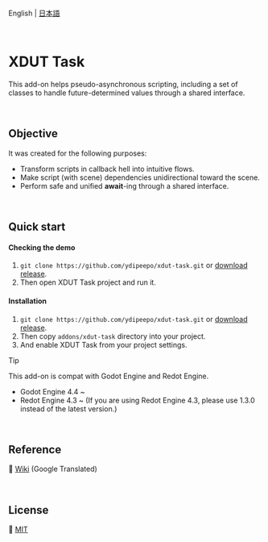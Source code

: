 <br />

English | [日本語](README.ja_JP.md)

<br />

# XDUT Task

This add-on helps pseudo-asynchronous scripting, including a set of classes to handle future-determined values through a shared interface.

<br />

## Objective

It was created for the following purposes:

* Transform scripts in callback hell into intuitive flows.
* Make script (with scene) dependencies unidirectional toward the scene.
* Perform safe and unified **await**-ing through a shared interface.

<br />

## Quick start

#### Checking the demo

1. `git clone https://github.com/ydipeepo/xdut-task.git` or [download release](https://github.com/ydipeepo/xdut-task/releases).
2. Then open XDUT Task project and run it.

#### Installation

1. `git clone https://github.com/ydipeepo/xdut-task.git` or [download release](https://github.com/ydipeepo/xdut-task/releases).
2. Then copy `addons/xdut-task` directory into your project.
3. And enable XDUT Task from your project settings.

> [!TIP]
> This add-on is compat with Godot Engine and Redot Engine.
>
> * Godot Engine 4.4 ~
> * Redot Engine 4.3 ~ (If you are using Redot Engine 4.3, please use 1.3.0 instead of the latest version.)

<br />

## Reference

📖 [Wiki](https://github-com.translate.goog/ydipeepo/xdut-task/wiki?_x_tr_sl=ja&_x_tr_tl=en) (Google Translated)

<br />

## License

🔗 [MIT](https://github.com/ydipeepo/xdut-task/blob/main/LICENSE)

<br />
